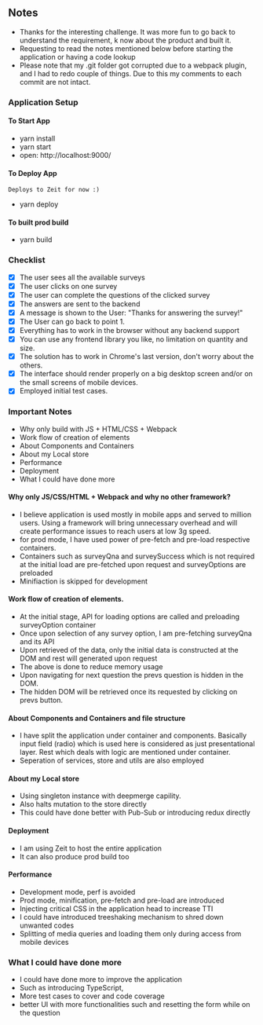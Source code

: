 ## Notes
- Thanks for the interesting challenge. It was more fun to go back to understand the requirement, k now about the product and built it. 
- Requesting to read the notes mentioned below before starting the application or having a code lookup
- Please note that my .git folder got corrupted due to a webpack plugin, and I had to redo couple of things. Due to this my comments to each commit are not intact. 

### Application Setup

#### To Start App
- yarn install
- yarn start 
- open: http://localhost:9000/

#### To Deploy App
    Deploys to Zeit for now :)
- yarn deploy

#### To built prod build
- yarn build

### Checklist
- [x] The user sees all the available surveys
- [x] The user clicks on one survey
- [x] The user can complete the questions of the clicked survey
- [x] The answers are sent to the backend
- [x] A message is shown to the User: "Thanks for answering the survey!"
- [x] The User can go back to point 1.
- [x] Everything has to work in the browser without any backend support
- [x] You can use any frontend library you like, no limitation on quantity and size.
- [x] The solution has to work in Chrome's last version, don't worry about the others.
- [x] The interface should render properly on a big desktop screen and/or on the small screens of mobile devices.
- [x] Employed initial test cases.

### Important Notes
- Why only build with JS + HTML/CSS + Webpack  
- Work flow of creation of elements
- About Components and Containers
- About my Local store
- Performance
- Deployment
- What I could have done more


#### Why only JS/CSS/HTML + Webpack and why no other framework?
- I believe application is used mostly in mobile apps and served to million users. Using a framework will bring unnecessary overhead and will create performance issues to reach users at low 3g speed. 
- for prod mode, I have used power of pre-fetch and pre-load respective containers. 
- Containers such as surveyQna and surveySuccess which is not required at the initial load are pre-fetched upon request and surveyOptions are preloaded 
- Minifiaction is skipped for development


#### Work flow of creation of elements.
- At the initial stage, API for loading options are called and preloading surveyOption container
- Once upon selection of any survey option, I am pre-fetching surveyQna and its API
- Upon retrieved of the data, only the initial data is constructed at the DOM and rest will generated upon request
- The above is done to reduce memory usage
- Upon navigating for next question the prevs question is hidden in the DOM. 
- The hidden DOM will be retrieved once its requested by clicking on prevs button. 


#### About Components and Containers and file structure
- I have split the application under container and components. Basically input field (radio) which is used here is considered as just presentational layer. Rest which deals with logic are mentioned under container.
- Seperation of services, store and utils are also employed


#### About my Local store
  - Using singleton instance with deepmerge capility. 
  - Also halts mutation to the store directly
  - This could have done better with Pub-Sub or introducing redux directly

#### Deployment
- I am using Zeit to host the entire application
- It can also produce prod build too

#### Performance
  - Development mode, perf is avoided
  - Prod mode, minification, pre-fetch and pre-load are introduced  
  - Injecting critical CSS in the application head to increase TTI
  - I could have introduced treeshaking mechanism to shred down unwanted codes 
  - Splitting of media queries and loading them only during access from mobile devices


### What I could have done more
- I could have done more to improve the application
- Such as introducing TypeScript,
- More test cases to cover and code coverage 
- better UI with more functionalities such and resetting the form while on the question
